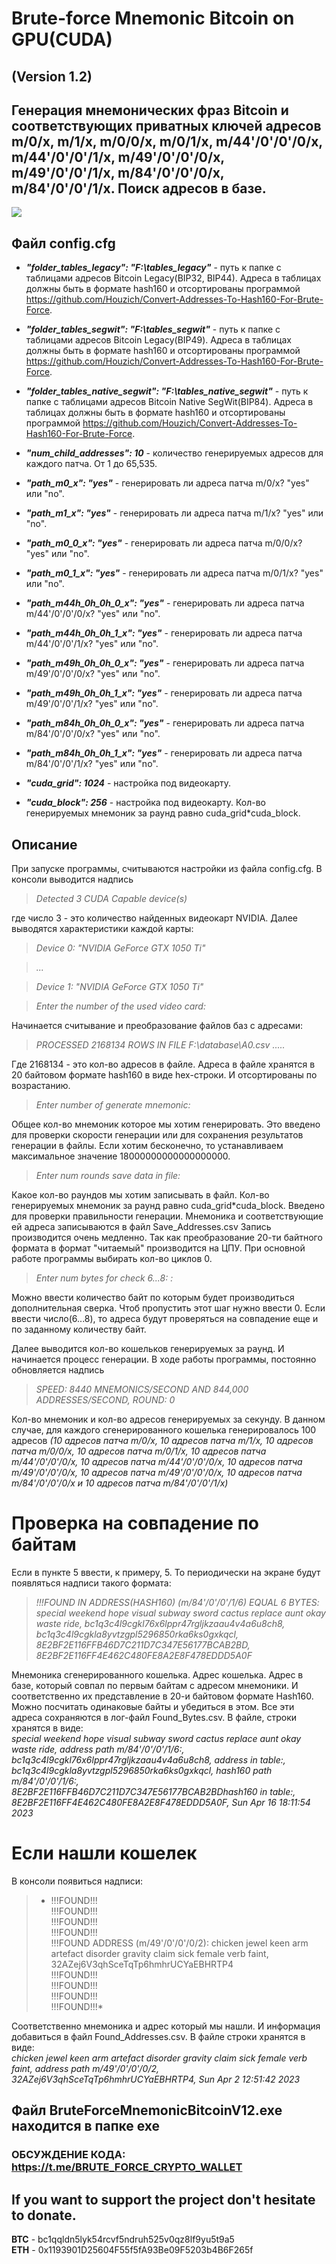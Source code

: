 # Brute-force Mnemonic Bitcoin on GPU(CUDA)  
## (Version 1.2)
## Генерация мнемонических фраз Bitcoin и соответствующих приватных ключей адресов m/0/x, m/1/x, m/0/0/x, m/0/1/x, m/44'/0'/0'/0/x, m/44'/0'/0'/1/x, m/49'/0'/0'/0/x, m/49'/0'/0'/1/x, m/84'/0'/0'/0/x, m/84'/0'/0'/1/x. Поиск адресов в базе.
![](image/Screenshot_1.png)

## Файл config.cfg
 * ***"folder_tables_legacy": "F:\\tables_legacy"***  - путь к папке с таблицами адресов Bitcoin Legacy(BIP32, BIP44). Адреса в таблицах должны быть в формате hash160 и отсортированы программой https://github.com/Houzich/Convert-Addresses-To-Hash160-For-Brute-Force.
 * ***"folder_tables_segwit": "F:\\tables_segwit"***  - путь к папке с таблицами адресов Bitcoin Legacy(BIP49). Адреса в таблицах должны быть в формате hash160 и отсортированы программой https://github.com/Houzich/Convert-Addresses-To-Hash160-For-Brute-Force.
* ***"folder_tables_native_segwit": "F:\\tables_native_segwit"***  - путь к папке с таблицами адресов Bitcoin Native SegWit(BIP84). Адреса в таблицах должны быть в формате hash160 и отсортированы программой https://github.com/Houzich/Convert-Addresses-To-Hash160-For-Brute-Force.
* ***"num_child_addresses": 10*** - количество генерируемых адресов для каждого патча. От 1 до 65,535. 

* ***"path_m0_x": "yes"*** - генерировать ли адреса патча m/0/x? "yes" или "no".
* ***"path_m1_x": "yes"*** - генерировать ли адреса патча m/1/x? "yes" или "no".
* ***"path_m0_0_x": "yes"*** - генерировать ли адреса патча m/0/0/x? "yes" или "no".
* ***"path_m0_1_x": "yes"*** - генерировать ли адреса патча m/0/1/x? "yes" или "no".
* ***"path_m44h_0h_0h_0_x": "yes"*** - генерировать ли адреса патча m/44'/0'/0'/0/x? "yes" или "no".
* ***"path_m44h_0h_0h_1_x": "yes"*** - генерировать ли адреса патча m/44'/0'/0'/1/x? "yes" или "no".
* ***"path_m49h_0h_0h_0_x": "yes"*** - генерировать ли адреса патча m/49'/0'/0'/0/x? "yes" или "no".
* ***"path_m49h_0h_0h_1_x": "yes"*** - генерировать ли адреса патча m/49'/0'/0'/1/x? "yes" или "no".
* ***"path_m84h_0h_0h_0_x": "yes"*** - генерировать ли адреса патча m/84'/0'/0'/0/x? "yes" или "no".
* ***"path_m84h_0h_0h_1_x": "yes"*** - генерировать ли адреса патча m/84'/0'/0'/1/x? "yes" или "no".
* ***"cuda_grid": 1024*** - настройка под видеокарту.
* ***"cuda_block": 256*** - настройка под видеокарту.
Кол-во генерируемых мнемоник за раунд равно cuda_grid*cuda_block.


## Описание
При запуске программы, считываются настройки из файла config.cfg.
В консоли выводится надпись
> *Detected 3 CUDA Capable device(s)*

где число 3  - это количество найденных видеокарт NVIDIA.
Далее выводятся характеристики каждой карты:
> *Device 0: "NVIDIA GeForce GTX 1050 Ti"*

> *...*

> *Device 1: "NVIDIA GeForce GTX 1050 Ti"*

> *Enter the number of the used video card:*

Начинается считывание и преобразование файлов баз с адресами:
> *PROCESSED 2168134 ROWS IN FILE F:\\database\A0.csv*
> *.....*

Где 2168134 - это кол-во адресов в файле. Адреса в файле хранятся в 20 байтовом формате hash160 в виде hex-строки. И отсортированы по возрастанию.

> *Enter number of generate mnemonic:*

Общее кол-во мнемоник которое мы хотим генерировать. Это введено для проверки скорости генерации или для сохранения результатов генерации в файлы. Если хотим бесконечно, то устанавливаем максимальное значение 18000000000000000000.

> *Enter num rounds save data in file:*

Какое кол-во раундов мы хотим записывать в файл. Кол-во генерируемых мнемоник за раунд равно cuda_grid*cuda_block. Введено для проверки правильности генерации. Мнемоника и соответствующие ей адреса записываются в файл Save_Addresses.csv
Запись производится очень медленно. Так как преобразование 20-ти байтного формата в формат "читаемый" производится на ЦПУ. При основной работе программы выбирать кол-во циклов 0.

> *Enter num bytes for check 6...8: :*


Можно ввести количество байт по которым будет производиться дополнительная сверка. Чтоб пропустить этот шаг нужно ввести 0.
Если ввести число(6...8), то адреса будут проверяться на совпадение еще и по заданному количеству байт.

Далее выводится кол-во кошельков генерируемых за раунд. И начинается процесс генерации.
В ходе работы программы, постоянно обновляется надпись

> *SPEED:      8440 MNEMONICS/SECOND AND 844,000 ADDRESSES/SECOND, ROUND: 0*

Кол-во мнемоник и кол-во адресов генерируемых за секунду. В данном случае, для каждого сгенерированного кошелька генерировалось 100 адресов *(10 адресов патча m/0/x, 10 адресов патча m/1/x, 10 адресов патча m/0/0/x, 10 адресов патча m/0/1/x, 10 адресов патча m/44'/0'/0'/0/x, 10 адресов патча m/44'/0'/0'/0/x, 10 адресов патча m/49'/0'/0'/0/x, 10 адресов патча m/49'/0'/0'/0/x, 10 адресов патча m/84'/0'/0'/0/x и 10 адресов патча m/84'/0'/0'/1/x)*

# Проверка на совпадение по байтам
Если в пункте 5 ввести, к примеру, 5. То периодически на экране будут появляться надписи такого формата:

> *!!!FOUND IN ADDRESS(HASH160) (m/84'/0'/0'/1/6) EQUAL 6 BYTES: special weekend hope visual subway sword cactus replace aunt okay waste ride, bc1q3c4l9cgkl76x6lppr47rgljkzaau4v4a6u8ch8, bc1q3c4l9cgkla8yvtzgpl5296850rka6ks0gxkqcl, 8E2BF2E116FFB46D7C211D7C347E56177BCAB2BD, 8E2BF2E116FF4E462C480FE8A2E8F478EDDD5A0F*

Мнемоника сгенерированного кошелька. Адрес кошелька. Адрес в базе, который совпал по первым байтам с адресом мнемоники. И соответственно их представление в 20-и байтовом формате Hash160. Можно посчитать одинаковые байты и убедиться в этом.
Все эти адреса сохраняются в лог-файл Found_Bytes.csv.
В файле, строки хранятся в виде:</br>
*special weekend hope visual subway sword cactus replace aunt okay waste ride, address path m/84'/0'/0'/1/6:, bc1q3c4l9cgkl76x6lppr47rgljkzaau4v4a6u8ch8, address in table:, bc1q3c4l9cgkla8yvtzgpl5296850rka6ks0gxkqcl, hash160 path m/84'/0'/0'/1/6:, 8E2BF2E116FFB46D7C211D7C347E56177BCAB2BDhash160 in table:, 8E2BF2E116FF4E462C480FE8A2E8F478EDDD5A0F, Sun Apr 16 18:11:54 2023*



# Если нашли кошелек
В консоли появиться надписи:
> * !!!FOUND!!!</br>
!!!FOUND!!!</br>
!!!FOUND!!!</br>
!!!FOUND!!!</br>
!!!FOUND ADDRESS (m/49'/0'/0'/0/2): chicken jewel keen arm artefact disorder gravity claim sick female verb faint, 32AZej6V3qhSceTqTp6hmhrUCYaEBHRTP4</br>
!!!FOUND!!!</br>
!!!FOUND!!!</br>
!!!FOUND!!!</br>
!!!FOUND!!!*

Соответственно мнемоника и адрес который мы нашли. И информация добавиться в файл Found_Addresses.csv.
В файле строки хранятся в виде:</br>
*chicken jewel keen arm artefact disorder gravity claim sick female verb faint, address path m/49'/0'/0'/0/2, 32AZej6V3qhSceTqTp6hmhrUCYaEBHRTP4, Sun Apr  2 12:51:42 2023*

## Файл BruteForceMnemonicBitcoinV12.exe находится в папке exe



### ОБСУЖДЕНИЕ КОДА: https://t.me/BRUTE_FORCE_CRYPTO_WALLET


## If you want to support the project don't hesitate to donate.
**BTC** - bc1qqldn5lyk54rcvf5ndruh525v0qz8lf9yu5t9a5</br>
**ETH** - 0x1193901D25604F55f5fA93Be09F5203b4B6F265f